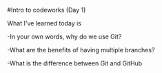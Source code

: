 #Intro to codeworks (Day 1) 

What I've learned today is

-In your own words, why do we use Git?

-What are the benefits of having multiple branches?

-What is the difference between Git and GitHub 